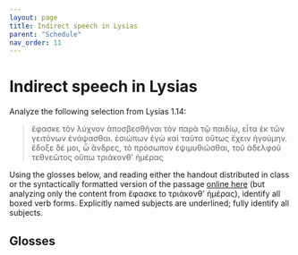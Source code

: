 ```yaml
---
layout: page
title: Indirect speech in Lysias
parent: "Schedule"
nav_order: 11
---
```



# Indirect speech in Lysias


Analyze the following selection from Lysias 1.14:

> ἔφασκε τὸν λύχνον ἀποσβεσθῆναι τὸν παρὰ τῷ παιδίῳ, εἶτα ἐκ τῶν γειτόνων ἐνάψασθαι. ἐσιώπων ἐγὼ καὶ ταῦτα οὕτως ἔχειν ἡγούμην. ἔδοξε δέ μοι, ὦ ἄνδρες, τὸ πρόσωπον ἐψιμυθιῶσθαι, τοῦ ἀδελφοῦ τεθνεῶτος οὔπω τριάκονθ' ἡμέρας

Using the glosses below, and reading either the handout distributed in class or the syntactically formatted version of the passage [online here](https://neelsmith.github.io/greek102/lysias1/reader/1.14.html) (but analyzing only the content from ἔφασκε to τριάκονθ' ἡμέρας), identify all boxed verb forms. Explicitly named subjects are underlined; fully identify all subjects.


## Glosses